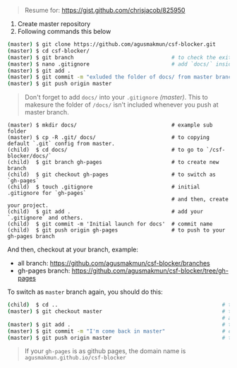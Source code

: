 > Resume for: https://gist.github.com/chrisjacob/825950

1. Create master repository
2. Following commands this below

```bash
(master) $ git clone https://github.com/agusmakmun/csf-blocker.git
(master) $ cd csf-blocker/
(master) $ git branch                               # to check the exited branch, default is: `master`
(master) $ nano .gitignore                          # add `docs/` inside it.
(master) $ git add .
(master) $ git commit -m "exluded the folder of docs/ from master branch"
(master) $ git push origin master
```

> Don't forget to add `docs/` into your `.gitignore` _(master)_. 
> This to makesure the folder of `/docs/` isn't included whenever you push at master branch.

```
(master) $ mkdir docs/                              # example sub folder
(master) $ cp -R .git/ docs/                        # to copying default `.git` config from master.
(child)  $ cd docs/                                 # to go to `/csf-blocker/docs/`
(child)  $ git branch gh-pages                      # to create new branch
(child)  $ git checkout gh-pages                    # to switch as `gh-pages`
(child)  $ touch .gitignore                         # initial .gitignore for `gh-pages`
                                                    # and then, create your project.
(child)  $ git add .                                # add your `.gitignore` and others.
(child)  $ git commit -m 'Initial launch for docs'  # commit name
(child)  $ git push origin gh-pages                 # to push to your gh-pages branch
```

And then, checkout at your branch, example: 
  * all branch: https://github.com/agusmakmun/csf-blocker/branches
  * gh-pages branch: https://github.com/agusmakmun/csf-blocker/tree/gh-pages

To switch as `master` branch again, you should do this:

```bash
(child)  $ cd ..                                                    # to back to your master project
(master) $ git checkout master                                      # to switch as master branch
                                                                    # and then, change your master project.
(master) $ git add .                                                # to add your changed files.
(master) $ git commit -m "I'm come back in master"                  # commit name
(master) $ git push origin master                                   # to push to your master branch
```

> If your `gh-pages` is as github pages, the domain name is `agusmakmun.github.io/csf-blocker`
